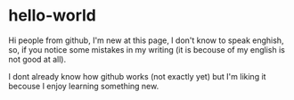 # hello-world

Hi people from github, I'm new at this page, I don't know to speak enghish, so, if you notice some mistakes in my writing (it is becouse of my english is not good at all).

I dont already know how github works (not exactly yet) but I'm liking it becouse I enjoy learning something new.
